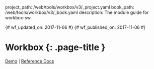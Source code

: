 project_path: /web/tools/workbox/v3/_project.yaml
book_path: /web/tools/workbox/v3/_book.yaml
description: The module guide for workbox-sw.

{# wf_updated_on: 2017-11-06 #}
{# wf_published_on: 2017-11-06 #}

# Workbox {: .page-title }

[Demo](https://workbox-demos.firebaseapp.com/demo/workbox-sw/) | [Reference Docs](http://localhost:8080/web/tools/workbox/v3/reference-docs/latest/workbox)
